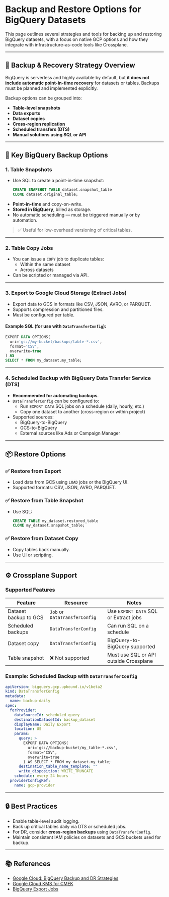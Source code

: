 
# Backup and Restore Options for BigQuery Datasets

This page outlines several strategies and tools for backing up and restoring BigQuery datasets, with a focus on native GCP options and how they integrate with infrastructure-as-code tools like Crossplane.

---

## 🔁 Backup & Recovery Strategy Overview

BigQuery is serverless and highly available by default, but **it does not include automatic point-in-time recovery** for datasets or tables. Backups must be planned and implemented explicitly.

Backup options can be grouped into:

- **Table-level snapshots**
- **Data exports**
- **Dataset copies**
- **Cross-region replication**
- **Scheduled transfers (DTS)**
- **Manual solutions using SQL or API**

---

## 📌 Key BigQuery Backup Options

### 1. Table Snapshots
- Use SQL to create a point-in-time snapshot:
  ```sql
  CREATE SNAPSHOT TABLE dataset.snapshot_table
  CLONE dataset.original_table;
  ```
- **Point-in-time** and copy-on-write.
- **Stored in BigQuery**, billed as storage.
- No automatic scheduling — must be triggered manually or by automation.

> ✅ Useful for low-overhead versioning of critical tables.

---

### 2. Table Copy Jobs
- You can issue a `COPY` job to duplicate tables:
  - Within the same dataset
  - Across datasets
- Can be scripted or managed via API.

---

### 3. Export to Google Cloud Storage (Extract Jobs)
- Export data to GCS in formats like CSV, JSON, AVRO, or PARQUET.
- Supports compression and partitioned files.
- Must be configured per table.

#### Example SQL (for use with `DataTransferConfig`):
```sql
EXPORT DATA OPTIONS(
  uri='gs://my-bucket/backups/table-*.csv',
  format='CSV',
  overwrite=true
) AS
SELECT * FROM my_dataset.my_table;
```

---

### 4. Scheduled Backup with BigQuery Data Transfer Service (DTS)
- **Recommended for automating backups**.
- `DataTransferConfig` can be configured to:
  - Run `EXPORT DATA` SQL jobs on a schedule (daily, hourly, etc.)
  - Copy one dataset to another (cross-region or within project)
- Supported sources:
  - BigQuery-to-BigQuery
  - GCS-to-BigQuery
  - External sources like Ads or Campaign Manager

---

## 📦 Restore Options

### ✅ Restore from Export
- Load data from GCS using `LOAD` jobs or the BigQuery UI.
- Supported formats: CSV, JSON, AVRO, PARQUET.

### ✅ Restore from Table Snapshot
- Use SQL:
  ```sql
  CREATE TABLE my_dataset.restored_table
  CLONE my_dataset.snapshot_table;
  ```

### ✅ Restore from Dataset Copy
- Copy tables back manually.
- Use UI or scripting.

---

## ⚙️ Crossplane Support

### Supported Features

| Feature | Resource | Notes |
|--------|----------|-------|
| Dataset backup to GCS | `Job` or `DataTransferConfig` | Use `EXPORT DATA` SQL or Extract jobs |
| Scheduled backups | `DataTransferConfig` | Can run SQL on a schedule |
| Dataset copy | `DataTransferConfig` | BigQuery-to-BigQuery supported |
| Table snapshot | ❌ Not supported | Must use SQL or API outside Crossplane |

### Example: Scheduled Backup with `DataTransferConfig`

```yaml
apiVersion: bigquery.gcp.upbound.io/v1beta2
kind: DataTransferConfig
metadata:
  name: backup-daily
spec:
  forProvider:
    dataSourceId: scheduled_query
    destinationDatasetId: backup_dataset
    displayName: Daily Export
    location: US
    params:
      query: >
        EXPORT DATA OPTIONS(
          uri='gs://backup-bucket/my_table-*.csv',
          format='CSV',
          overwrite=true
        ) AS SELECT * FROM my_dataset.my_table;
      destination_table_name_template: ""
      write_disposition: WRITE_TRUNCATE
    schedule: every 24 hours
  providerConfigRef:
    name: gcp-provider
```

---

## 🔒 Best Practices

- Enable table-level audit logging.
- Back up critical tables daily via DTS or scheduled jobs.
- For DR, consider **cross-region backups** using `DataTransferConfig`.
- Maintain consistent IAM policies on datasets and GCS buckets used for backup.

---

## 📚 References

- [Google Cloud: BigQuery Backup and DR Strategies](https://cloud.google.com/blog/topics/developers-practitioners/backup-disaster-recovery-strategies-bigquery)
- [Google Cloud KMS for CMEK](https://cloud.google.com/kms/docs/cmek)
- [BigQuery Export Jobs](https://cloud.google.com/bigquery/docs/exporting-data)
